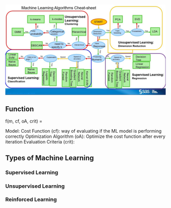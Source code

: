 

![ML Cheatsheet](./ML-Cheatsheet.jpg)

## Function

f(m, cf, oA, crit) =

Model:
Cost Function (cf): way of evaluating if the ML model is performing correctly
Optimization Algorithm (oA): Optimize the cost function after every iteration
Evaluation Criteria (crit):


## Types of Machine Learning

### Supervised Learning

### Unsupervised Learning

### Reinforced Learning
